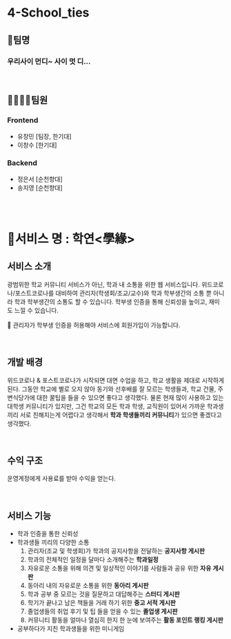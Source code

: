 # 4-School_ties

## 🦁팀명
 ### 우리사이 먼디~ 사이 멋 디...
<br>

## 👨‍👩‍👧‍👦팀원
### Frontend
- 유창민 [팀장, 한기대]
- 이창수 [한기대]

### Backend
- 정은서 [순천향대]
- 송지영 [순천향대]

<br>
<br>


# 📑서비스 명 : 학연<學緣>

## **서비스 소개**

광범위한 학교 커뮤니티 서비스가 아닌, 학과 내 소통을 위한 웹 서비스입니다. 위드코로나/포스트코로나를 대비하여 관리자(학생회/조교/교수)와 학과 학부생간의 소통 뿐 아니라 학과 학부생간의 소통도 할 수 있습니다. 학부생 인증을 통해 신뢰성을 높이고, 재미도 느낄 수 있습니다.


📌 관리자가 학부생 인증을 허용해야 서비스에 회원가입이 가능합니다.

<br>

## **개발 배경**

위드코로나 & 포스트코로나가 시작되면 대면 수업을 하고, 학교 생활을 제대로 시작하게 된다. 그동안 학교에 별로 오지 않아 동기와 선후배를 잘 모르는 학생들과, 학교 건물, 주변식당가에 대한 꿀팁을 들을 수 있으면 좋다고 생각했다. 물론 현재 많이 사용하고 있는 대학생 커뮤니티가 있지만, 그건 학교의 모든 학과 학생, 교직원이 있어서 가까운 학과생 끼리 서로 친해지는게 어렵다고 생각해서 **학과 학생들끼리 커뮤니티**가 있으면 좋겠다고 생각했다.

<br>

## **수익 구조**
운영계정에게 사용료를 받아 수익을 얻는다.

<br>

## **서비스 기능**

- 학과 인증을 통한 신뢰성
- 학과생들 끼리의 다양한 소통
    1. 관리자(조교 및 학생회)가 학과의 공지사항을 전달하는 **공지사항 게시판**
    2. 학과의 전체적인 일정을 달마다 소개해주는 **학과일정**
    3. 자유로운 소통을 위해 의견 및 일상적인 이야기를 사람들과 공유 위한 **자유 게시판**
    4. 동아리 내의 자유로운 소통을 위한 **동아리 게시판**
    5. 학과 공부 중 모르는 것을 질문하고 대답해주는 **스터디 게시판** 
    6. 학기가 끝나고 남은 책들을 거래 하기 위한 **중고 서적 게시판**
    7. 졸업생들의 취업 후기 및 팁 들을 얻을 수 있는 **졸업생 게시판**
    8. 커뮤니티 활동을 얼마나 열심히 한지 한 눈에 보여주는 **활동 포인트 랭킹 게시판** 
- 공부하다가 지친 학과생들을 위한 미니게임